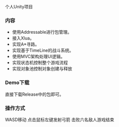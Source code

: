个人Unity项目

### 内容

* 使用Addressable进行包管理。
* 接入Xlua。
* 实现A*寻路。
* 实现基于TimeLine的战斗系统。
* 使用MVC架构处理UI逻辑。
* 实现状态机控制整个游戏流程
* 实现对象池控制对象创建与释放


### Demo下载

直接下载Release中的包即可。

### 操作方式

WASD移动 点击鼠标左键发射弓箭
击败六名敌人游戏结束
